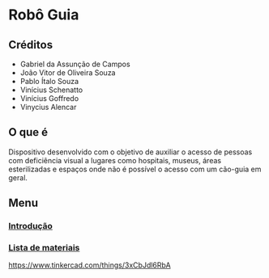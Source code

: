# Robô Guia

## Créditos 
- Gabriel da Assunção de Campos 
- João Vitor de Oliveira Souza
- Pablo Ítalo Souza
- Vinícius Schenatto
- Vinícius Goffredo
- Vinycius Alencar


## O que é
  Dispositivo desenvolvido com o objetivo de auxiliar o acesso de pessoas com deficiência visual a lugares como hospitais, museus, áreas esterilizadas e espaços onde não é possível o acesso com um cão-guia em geral.


## Menu
### [Introdução](https://github.com/GabrieldeCamposs/Robo-Guia/blob/main/Introdução.md)
### [Lista de materiais](https://github.com/GabrieldeCamposs/Robo-Guia/blob/main/Materiais.md)

https://www.tinkercad.com/things/3xCbJdl6RbA
